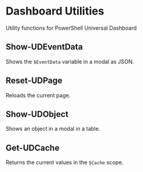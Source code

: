 # Dashboard Utilities

Utility functions for PowerShell Universal Dashboard

## Show-UDEventData

Shows the `$EventData` variable in a modal as JSON.

## Reset-UDPage

Reloads the current page.

## Show-UDObject

Shows an object in a modal in a table.

## Get-UDCache

Returns the current values in the `$Cache` scope.